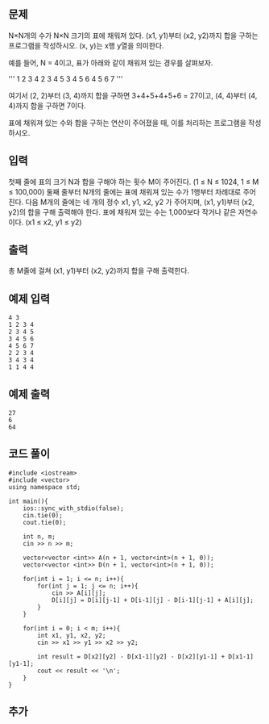 ## 문제 
N×N개의 수가 N×N 크기의 표에 채워져 있다. (x1, y1)부터 (x2, y2)까지 합을 구하는 프로그램을 작성하시오. (x, y)는 x행 y열을 의미한다.

예를 들어, N = 4이고, 표가 아래와 같이 채워져 있는 경우를 살펴보자.

'''
1	2	3	4
2	3	4	5
3	4	5	6
4	5	6	7
'''

여기서 (2, 2)부터 (3, 4)까지 합을 구하면 3+4+5+4+5+6 = 27이고, (4, 4)부터 (4, 4)까지 합을 구하면 7이다.

표에 채워져 있는 수와 합을 구하는 연산이 주어졌을 때, 이를 처리하는 프로그램을 작성하시오.
## 입력
첫째 줄에 표의 크기 N과 합을 구해야 하는 횟수 M이 주어진다. (1 ≤ N ≤ 1024, 1 ≤ M ≤ 100,000) 둘째 줄부터 N개의 줄에는 표에 채워져 있는 수가 1행부터 차례대로 주어진다. 다음 M개의 줄에는 네 개의 정수 x1, y1, x2, y2 가 주어지며, (x1, y1)부터 (x2, y2)의 합을 구해 출력해야 한다. 표에 채워져 있는 수는 1,000보다 작거나 같은 자연수이다. (x1 ≤ x2, y1 ≤ y2)

## 출력
총 M줄에 걸쳐 (x1, y1)부터 (x2, y2)까지 합을 구해 출력한다.



## 예제 입력 
```
4 3
1 2 3 4
2 3 4 5
3 4 5 6
4 5 6 7
2 2 3 4
3 4 3 4
1 1 4 4
```

## 예제 출력  
```
27
6
64
```
## 코드 풀이
```
#include <iostream>
#include <vector>
using namespace std;

int main(){
    ios::sync_with_stdio(false);
    cin.tie(0);
    cout.tie(0);
    
    int n, m;
    cin >> n >> m;
    
    vector<vector <int>> A(n + 1, vector<int>(n + 1, 0));
    vector<vector <int>> D(n + 1, vector<int>(n + 1, 0));
    
    for(int i = 1; i <= n; i++){
        for(int j = 1; j <= n; i++){
            cin >> A[i][j];
            D[i][j] = D[i][j-1] + D[i-1][j] - D[i-1][j-1] + A[i][j];
        }
    }
    
    for(int i = 0; i < m; i++){
        int x1, y1, x2, y2;
        cin >> x1 >> y1 >> x2 >> y2;
        
        int result = D[x2][y2] - D[x1-1][y2] - D[x2][y1-1] + D[x1-1][y1-1];
        cout << result << '\n';
    }
}
```
## 추가


